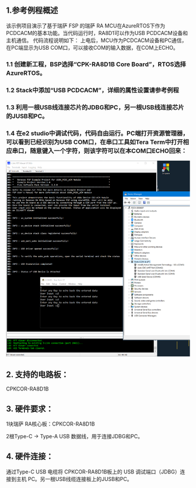 ## 1.参考例程概述
该示例项目演示了基于瑞萨 FSP 的瑞萨 RA MCU在AzureRTOS下作为PCDCACM的基本功能。当代码运行时，RA8D1可以作为USB PCDCACM设备和主机通信。
代码流程说明如下：
上电后，MCU作为PCDCACM设备和PC通信，在PC端显示为USB COM口，可以接收COM的输入数据，在COM上ECHO。

### 1.1 创建新工程，BSP选择“CPK-RA8D1B Core Board”，RTOS选择AzureRTOS。
### 1.2 Stack中添加“USB PCDCACM”，详细的属性设置请参考例程
### 1.3 利用一根USB线连接芯片的JDBG和PC，另一根USB线连接芯片的JUSB和PC。
### 1.4 在e2 studio中调试代码，代码自由运行。PC端打开资源管理器，可以看到已经识别为USB COM口，在串口工具如Tera Term中打开相应串口，随意键入一个字符，则该字符可以在本COM口ECHO回来：
![alt text](images/Picture1-1.png)

## 2. 支持的电路板：
CPKCOR-RA8D1B

## 3. 硬件要求：
1块瑞萨 RA核心板：CPKCOR-RA8D1B

2根Type-C -> Type-A USB 数据线，用于连接JDBG和PC。

## 4. 硬件连接：
通过Type-C USB 电缆将 CPKCOR-RA8D1B板上的 USB 调试端口（JDBG）连接到主机 PC。另一根USB线缆连接板上的JUSB和PC。